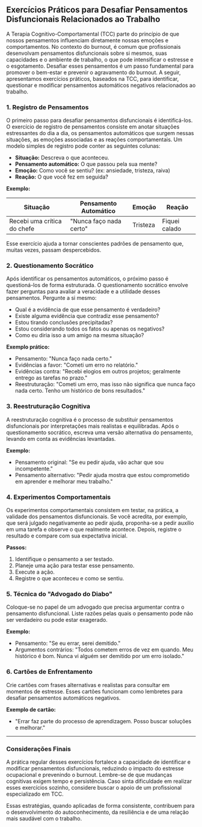 
## Exercícios Práticos para Desafiar Pensamentos Disfuncionais Relacionados ao Trabalho

A Terapia Cognitivo-Comportamental (TCC) parte do princípio de que nossos pensamentos influenciam diretamente nossas emoções e comportamentos. No contexto do burnout, é comum que profissionais desenvolvam pensamentos disfuncionais sobre si mesmos, suas capacidades e o ambiente de trabalho, o que pode intensificar o estresse e o esgotamento. Desafiar esses pensamentos é um passo fundamental para promover o bem-estar e prevenir o agravamento do burnout. A seguir, apresentamos exercícios práticos, baseados na TCC, para identificar, questionar e modificar pensamentos automáticos negativos relacionados ao trabalho.

### 1. Registro de Pensamentos

O primeiro passo para desafiar pensamentos disfuncionais é identificá-los. O exercício de registro de pensamentos consiste em anotar situações estressantes do dia a dia, os pensamentos automáticos que surgem nessas situações, as emoções associadas e as reações comportamentais. Um modelo simples de registro pode conter as seguintes colunas:

- **Situação:** Descreva o que aconteceu.
- **Pensamento automático:** O que passou pela sua mente?
- **Emoção:** Como você se sentiu? (ex: ansiedade, tristeza, raiva)
- **Reação:** O que você fez em seguida?

**Exemplo:**

| Situação                  | Pensamento Automático         | Emoção     | Reação           |
|---------------------------|------------------------------|------------|------------------|
| Recebi uma crítica do chefe | "Nunca faço nada certo"      | Tristeza   | Fiquei calado    |

Esse exercício ajuda a tornar conscientes padrões de pensamento que, muitas vezes, passam despercebidos.

### 2. Questionamento Socrático

Após identificar os pensamentos automáticos, o próximo passo é questioná-los de forma estruturada. O questionamento socrático envolve fazer perguntas para avaliar a veracidade e a utilidade desses pensamentos. Pergunte a si mesmo:

- Qual é a evidência de que esse pensamento é verdadeiro?
- Existe alguma evidência que contradiz esse pensamento?
- Estou tirando conclusões precipitadas?
- Estou considerando todos os fatos ou apenas os negativos?
- Como eu diria isso a um amigo na mesma situação?

**Exemplo prático:**

- Pensamento: "Nunca faço nada certo."
- Evidências a favor: "Cometi um erro no relatório."
- Evidências contra: "Recebi elogios em outros projetos; geralmente entrego as tarefas no prazo."
- Reestruturação: "Cometi um erro, mas isso não significa que nunca faço nada certo. Tenho um histórico de bons resultados."

### 3. Reestruturação Cognitiva

A reestruturação cognitiva é o processo de substituir pensamentos disfuncionais por interpretações mais realistas e equilibradas. Após o questionamento socrático, escreva uma versão alternativa do pensamento, levando em conta as evidências levantadas.

**Exemplo:**

- Pensamento original: "Se eu pedir ajuda, vão achar que sou incompetente."
- Pensamento alternativo: "Pedir ajuda mostra que estou comprometido em aprender e melhorar meu trabalho."

### 4. Experimentos Comportamentais

Os experimentos comportamentais consistem em testar, na prática, a validade dos pensamentos disfuncionais. Se você acredita, por exemplo, que será julgado negativamente ao pedir ajuda, proponha-se a pedir auxílio em uma tarefa e observe o que realmente acontece. Depois, registre o resultado e compare com sua expectativa inicial.

**Passos:**
1. Identifique o pensamento a ser testado.
2. Planeje uma ação para testar esse pensamento.
3. Execute a ação.
4. Registre o que aconteceu e como se sentiu.

### 5. Técnica do "Advogado do Diabo"

Coloque-se no papel de um advogado que precisa argumentar contra o pensamento disfuncional. Liste razões pelas quais o pensamento pode não ser verdadeiro ou pode estar exagerado.

**Exemplo:**
- Pensamento: "Se eu errar, serei demitido."
- Argumentos contrários: "Todos cometem erros de vez em quando. Meu histórico é bom. Nunca vi alguém ser demitido por um erro isolado."

### 6. Cartões de Enfrentamento

Crie cartões com frases alternativas e realistas para consultar em momentos de estresse. Esses cartões funcionam como lembretes para desafiar pensamentos automáticos negativos.

**Exemplo de cartão:**
- "Errar faz parte do processo de aprendizagem. Posso buscar soluções e melhorar."

---

### Considerações Finais

A prática regular desses exercícios fortalece a capacidade de identificar e modificar pensamentos disfuncionais, reduzindo o impacto do estresse ocupacional e prevenindo o burnout. Lembre-se de que mudanças cognitivas exigem tempo e persistência. Caso sinta dificuldade em realizar esses exercícios sozinho, considere buscar o apoio de um profissional especializado em TCC.

Essas estratégias, quando aplicadas de forma consistente, contribuem para o desenvolvimento do autoconhecimento, da resiliência e de uma relação mais saudável com o trabalho.
```
